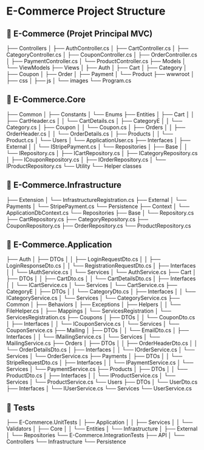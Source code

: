 # E-Commerce Project Structure

## 📂 E-Commerce (Projet Principal MVC)
├── Controllers
│   ├── AuthController.cs
│   ├── CartController.cs
│   ├── CategoryController.cs
│   ├── CouponController.cs
│   ├── OrderController.cs
│   ├── PaymentController.cs
│   └── ProductController.cs
├── Models
│   └── ViewModels
├── Views
│   ├── Auth
│   ├── Cart
│   ├── Category
│   ├── Coupon
│   ├── Order
│   ├── Payment
│   └── Product
├── wwwroot
│   ├── css
│   ├── js
│   └── images
└── Program.cs

## 📂 E-Commerce.Core
├── Common
│   ├── Constants
│   └── Enums
├── Entities
│   ├── Cart
│   │   ├── CartHeader.cs
│   │   └── CartDetails.cs
│   ├── CategoryE
│   │   └── Category.cs
│   ├── Coupon
│   │   └── Coupon.cs
│   ├── Orders
│   │   ├── OrderHeader.cs
│   │   └── OrderDetails.cs
│   ├── Products
│   │   └── Product.cs
│   └── Users
│       └── ApplicationUser.cs
├── Interfaces
│   ├── External
│   │   └── IStripePayment.cs
│   └── Repositories
│       ├── Base
│       │   └── IRepository.cs
│       ├── ICartRepository.cs
│       ├── ICategoryRepository.cs
│       ├── ICouponRepository.cs
│       ├── IOrderRepository.cs
│       └── IProductRepository.cs
└── Utility
    └── Helper classes

## 📂 E-Commerce.Infrastructure
├── Extension
│   └── InfrastructureRegistration.cs
├── External
│   └── Payments
│       └── StripePayment.cs
└── Persistence
    ├── Context
    │   └── ApplicationDbContext.cs
    └── Repositories
        ├── Base
        │   └── Repository.cs
        ├── CartRepository.cs
        ├── CategoryRepository.cs
        ├── CouponRepository.cs
        ├── OrderRepository.cs
        └── ProductRepository.cs

## 📂 E-Commerce.Application
├── Auth
│   ├── DTOs
│   │   ├── LoginRequestDto.cs
│   │   ├── LoginResponseDto.cs
│   │   └── RegistrationRequestDto.cs
│   ├── Interfaces
│   │   └── IAuthService.cs
│   └── Services
│       └── AuthService.cs
├── Cart
│   ├── DTOs
│   │   ├── CartDto.cs
│   │   └── CartDetailsDto.cs
│   ├── Interfaces
│   │   └── ICartService.cs
│   └── Services
│       └── CartService.cs
├── CategoryE
│   ├── DTOs
│   │   └── CategoryDto.cs
│   ├── Interfaces
│   │   └── ICategoryService.cs
│   └── Services
│       └── CategoryService.cs
├── Common
│   ├── Behaviors
│   ├── Exceptions
│   ├── Helpers
│   │   └── FileHelper.cs
│   ├── Mappings
│   └── ServicesRegistration
│       └── ServicesRegistration.cs
├── Coupons
│   ├── DTOs
│   │   └── CouponDto.cs
│   ├── Interfaces
│   │   └── ICouponService.cs
│   └── Services
│       └── CouponService.cs
├── Mailing
│   ├── DTOs
│   │   └── EmailDto.cs
│   ├── Interfaces
│   │   └── IMailingService.cs
│   └── Services
│       └── MailingService.cs
├── Orders
│   ├── DTOs
│   │   ├── OrderHeaderDto.cs
│   │   └── OrderDetailsDto.cs
│   ├── Interfaces
│   │   └── IOrderService.cs
│   └── Services
│       └── OrderService.cs
├── Payments
│   ├── DTOs
│   │   └── StripeRequestDto.cs
│   ├── Interfaces
│   │   └── IPaymentService.cs
│   └── Services
│       └── PaymentService.cs
├── Products
│   ├── DTOs
│   │   └── ProductDto.cs
│   ├── Interfaces
│   │   └── IProductService.cs
│   └── Services
│       └── ProductService.cs
└── Users
    ├── DTOs
    │   └── UserDto.cs
    ├── Interfaces
    │   └── IUserService.cs
    └── Services
        └── UserService.cs

## 📂 Tests
├── E-Commerce.UnitTests
│   ├── Application
│   │   ├── Services
│   │   └── Validators
│   ├── Core
│   │   └── Entities
│   └── Infrastructure
│       ├── External
│       └── Repositories
└── E-Commerce.IntegrationTests
    ├── API
    │   └── Controllers
    └── Infrastructure
        └── Persistence
